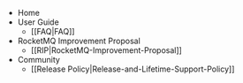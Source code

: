   * Home
  * User Guide
    * [[FAQ|FAQ]]
  * RocketMQ Improvement Proposal
    * [[RIP|RocketMQ-Improvement-Proposal]]
  * Community
    * [[Release Policy|Release-and-Lifetime-Support-Policy]]
